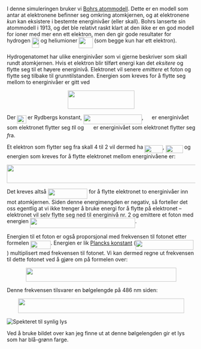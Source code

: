 I denne simuleringen bruker vi [Bohrs atommodell](https://snl.no/atom_-_atomteori#-Bohrs_atommodell). Dette er en modell som antar at elektronene befinner seg omkring atomkjernen, og at elektronene *kun* kan eksistere i bestemte energinivåer (eller skall). Bohrs lanserte sin atommodell i 1913, og det ble relativt raskt klart at den ikke er en god modell for ioner med mer enn ett elektron, men den gir gode resultater for hydrogen <img src="https://cdn.jsdelivr.net/gh/stalegjelsten/bohr-hydrogen-model@master/svgs/46f6823fe6dab1fb384fea1eff88c006.svg?invert_in_darkmode" align=middle width=19.70325884999999pt height=26.76175259999998pt/> og heliumioner <img src="https://cdn.jsdelivr.net/gh/stalegjelsten/bohr-hydrogen-model@master/svgs/f979276258815fee03c50c9373ddbacd.svg?invert_in_darkmode" align=middle width=37.283206949999986pt height=28.584520800000007pt/> (som begge kun har ett elektron).

Hydrogenatomet har ulike energinivåer som vi gjerne beskriver som skall rundt atomkjernen. Hvis et elektron blir tilført energi kan det *eksitere* og flytte seg til et høyere energinivå. Elektronet vil senere *emittere* et foton og flytte seg tilbake til grunntilstanden. Energien som kreves for å flytte seg mellom to energinivåer er gitt ved
<p align="center"><img src="https://cdn.jsdelivr.net/gh/stalegjelsten/bohr-hydrogen-model@master/svgs/be312f9695f5a801c21d39c7eb1e07da.svg?invert_in_darkmode" align=middle width=178.81215659999998pt height=49.315569599999996pt/></p>

Der <img src="https://cdn.jsdelivr.net/gh/stalegjelsten/bohr-hydrogen-model@master/svgs/0c35dcb9a09e07fef9a8128c0b485bc4.svg?invert_in_darkmode" align=middle width=24.12763649999999pt height=22.465723500000017pt/> er Rydbergs konstant, <img src="https://cdn.jsdelivr.net/gh/stalegjelsten/bohr-hydrogen-model@master/svgs/ce7f5ded2fa3fc620cd200d03645e554.svg?invert_in_darkmode" align=middle width=156.22800105pt height=26.76175259999998pt/>, <img src="https://cdn.jsdelivr.net/gh/stalegjelsten/bohr-hydrogen-model@master/svgs/68fe97fb12f1d5c27154af2b2f7a25d9.svg?invert_in_darkmode" align=middle width=14.832668399999989pt height=14.15524440000002pt/> er energinivået som elektronet flytter seg *t*il og <img src="https://cdn.jsdelivr.net/gh/stalegjelsten/bohr-hydrogen-model@master/svgs/a36a1e0b007884ba84d6355b48c564b5.svg?invert_in_darkmode" align=middle width=17.56674314999999pt height=14.15524440000002pt/> er energinivået som elektronet flytter seg *f*ra.

Et elektron som flytter seg fra skall 4 til 2 vil dermed ha <img src="https://cdn.jsdelivr.net/gh/stalegjelsten/bohr-hydrogen-model@master/svgs/352cd440d07a3be2257beefd900c8d98.svg?invert_in_darkmode" align=middle width=48.52549514999998pt height=21.18721440000001pt/>, <img src="https://cdn.jsdelivr.net/gh/stalegjelsten/bohr-hydrogen-model@master/svgs/961c8cc9c535537c108295b5cdc2dc6d.svg?invert_in_darkmode" align=middle width=45.79140389999999pt height=21.18721440000001pt/> og energien som kreves for å flytte elektronet mellom energinivåene er:
<p align="center"><img src="https://cdn.jsdelivr.net/gh/stalegjelsten/bohr-hydrogen-model@master/svgs/15b8aabe3fea98b3c1d2cc94c37357da.svg?invert_in_darkmode" align=middle width=734.39278605pt height=49.315569599999996pt/></p>

Det kreves altså <img src="https://cdn.jsdelivr.net/gh/stalegjelsten/bohr-hydrogen-model@master/svgs/b544043d1f816349a2bc29575285a550.svg?invert_in_darkmode" align=middle width=105.70785554999999pt height=26.76175259999998pt/> for å flytte elektronet to energinivåer inn mot atomkjernen. Siden denne energimengden er negativ, så forteller det oss egentlig at vi ikke trenger å bruke energi for å flytte på elektronet – elektronet vil selv flytte seg ned til energinivå nr. 2 og emittere et foton med energien <img src="https://cdn.jsdelivr.net/gh/stalegjelsten/bohr-hydrogen-model@master/svgs/3da3c7a8ef5738e8fe3ede3cdd2eb185.svg?invert_in_darkmode" align=middle width=281.11858499999994pt height=26.76175259999998pt/>.

Energien til et foton er også proporsjonal med frekvensen til fotonet etter formelen <img src="https://cdn.jsdelivr.net/gh/stalegjelsten/bohr-hydrogen-model@master/svgs/a70022999b73135fc958a7fc04118d6e.svg?invert_in_darkmode" align=middle width=54.288337949999985pt height=22.831056599999986pt/>. Energien er lik [Plancks konstant](https://no.wikipedia.org/wiki/Plancks_konstant) (<img src="https://cdn.jsdelivr.net/gh/stalegjelsten/bohr-hydrogen-model@master/svgs/fc619e5eea2071d9c86a3cd014737e2f.svg?invert_in_darkmode" align=middle width=154.53962699999997pt height=26.76175259999998pt/>) multiplisert med frekvensen til fotonet. Vi kan dermed regne ut frekvensen til dette fotonet ved å gjøre om på formelen over:

<p align="center"><img src="https://cdn.jsdelivr.net/gh/stalegjelsten/bohr-hydrogen-model@master/svgs/706e13884f2be95f55b2e1f6f3e22190.svg?invert_in_darkmode" align=middle width=401.6074854pt height=37.147307999999995pt/></p>

Denne frekvensen tilsvarer en bølgelengde på 486 nm siden: 
<p align="center"><img src="https://cdn.jsdelivr.net/gh/stalegjelsten/bohr-hydrogen-model@master/svgs/2ecc4d1fb4e0f107d4234b75025d6a0b.svg?invert_in_darkmode" align=middle width=443.31403214999995pt height=38.973783749999996pt/></p>

![Spekteret til synlig lys](https://upload.wikimedia.org/wikipedia/commons/thumb/d/d9/Linear_visible_spectrum.svg/1000px-Linear_visible_spectrum.svg.png)

Ved å bruke bildet over kan jeg finne ut at denne bølgelengden gir et lys som har blå-grønn farge.